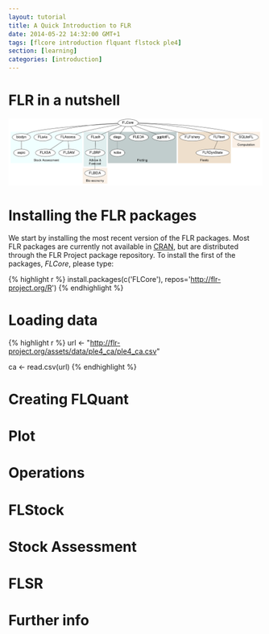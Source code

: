 ```yaml
---
layout: tutorial
title: A Quick Introduction to FLR
date: 2014-05-22 14:32:00 GMT+1
tags: [flcore introduction flquant flstock ple4]
section: [learning]
categories: [introduction]
---
```


# FLR in a nutshell

[![FLR packages](/assets/diagrams/flrpkgs.png)](/assets/diagrams/flrpkgs.png)

# Installing the FLR packages

We start by installing the most recent version of the FLR packages. Most FLR packages are currently not available in [CRAN](http://cran.r-project.org), but are distributed through the FLR Project package repository. To install the first of the packages, *FLCore*, please type:


{% highlight r %}
install.packages(c('FLCore'), repos='http://flr-project.org/R')
{% endhighlight %}

# Loading data

{% highlight r %}
url <- "http://flr-project.org/assets/data/ple4_ca/ple4_ca.csv"

ca <- read.csv(url)
{% endhighlight %}

# Creating FLQuant

# Plot

# Operations

# FLStock

# Stock Assessment

# FLSR

# Further info
